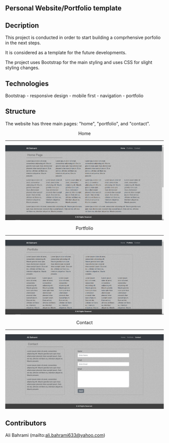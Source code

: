 
<h2>Personal Website/Portfolio template</h2>

## Decription
This project is conducted in order to start building a comprhensive porfolio in the next steps.

It is considered as a template for the future developments.

The project uses Bootstrap for the main styling and uses CSS for slight styling changes.

## Technologies
Bootstrap - responsive design - mobile first - navigation - portfolio

## Structure
The website has three main pages: "home", "portfolio", and "contact".

<p align="center">
    <span>Home</span><hr>
    <img alt="Home" src="https://github.com/alibahrami633/1-homework/blob/master/assets/screenshots/index.png">
</p>
<p align="center">
    <span>Portfolio</span><hr>
    <img alt="Portfolio" src="https://github.com/alibahrami633/1-homework/blob/master/assets/screenshots/portfolio.png">
</p>
<p align="center">
    <span>Contact</span><hr/>
    <img alt="Contact" src="https://github.com/alibahrami633/1-homework/blob/master/assets/screenshots/contact.jpg">
</p>

## Contributors
Ali Bahrami (mailto:ali.bahrami633@yahoo.com)